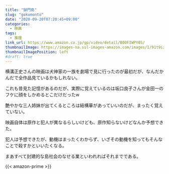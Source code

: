 ```yaml
---
title: "獄門島"
slug: "gokumonto"
date: "2020-09-20T07:20:45+09:00"
categories:
  - 映画
tags:
  - 推理
link_url: https://www.amazon.co.jp/gp/video/detail/B00FIWPY8S/
thumbnailImage: https://images-na.ssl-images-amazon.com/images/I/91t9izFAQAL._SX300_.jpg
thumbnailImagePosition: left
#draft: true
---
```

横溝正史さんの映画は犬神家の一族を劇場で見に行ったのが最初だが、なんだかんだで全作品見ているかもしれない。
<!--more-->
これも昔見た記憶があるのだが、実際に覚えているのは坂口良子さんが金田一のフケに顔をしかめるとこだけだったw

艶やかな三人姉妹が出てくるところは結構華があっていいのだが、まったく覚えていない。

映画自体は原作と犯人が異なるらしいけども、原作知らないけどなんか予想できた。

犯人は予想できたが、動機はまったくわからず、いざその動機を知ってもそんなことで殺すかといいたくなる。

まあすべて封建的な島社会のなせる業といわれればそれまでである。

{{< amazon-prime >}}
